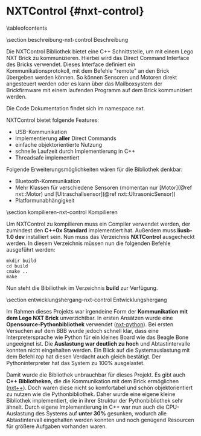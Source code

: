 NXTControl {#nxt-control}
===

\tableofcontents

\section beschreibung-nxt-control Beschreibung

Die NXTControl Bibliothek bietet eine C++ Schnittstelle, um mit einem
Lego NXT Brick zu kommunizieren. Hierbei wird das Direct Command
Interface des Bricks verwendet. Dieses Interface definiert ein
Kommunikationsprotokoll, mit dem Befehle "remote" an den Brick übergeben
werden können. So können Sensoren und Motoren direkt angesteuert werden
oder es kann über das Mailboxsystem der Brickfirmware mit einem
laufenden Programm auf dem Brick kommuniziert werden.

Die Code Dokumentation findet sich im namespace *nxt*.

NXTControl bietet folgende Features:
* USB-Kommunikation
* Implementierung __aller__ Direct Commands
* einfache objektorientierte Nutzung
* schnelle Laufzeit durch Implementierung in C++
* Threadsafe implementiert

Folgende Erweiterungsmöglichkeiten wären für die Bibliothek denkbar:
* Bluetooth-Kommunikation
* Mehr Klassen für verschiedene Sensoren (momentan nur
[Motor](@ref nxt::Motor) und [Ultraschallsensor](@ref nxt::UltrasonicSensor))
* Platformunabhängigkeit

\section kompilieren-nxt-control Kompilieren

Um NXTControl zu kompilieren muss ein Compiler verwendet werden, der 
zumindest den __C++0x Standard__ implementiert hat. Außerdem muss 
__liusb-1.0 dev__ installiert sein. Nun muss das Verzeichnis 
__NXTControl__ ausgecheckt werden. In diesem Verzeichnis müssen nun 
die folgenden Befehle ausgeführt werden:

~~~
mkdir build
cd build
cmake ..
make
~~~

Nun steht die Bibiliothek im Verzeichnis __build__ zur Verfügung.

\section entwicklungshergang-nxt-control Entwicklungshergang

Im Rahmen dieses Projekts war irgendeine Form der __Kommunikation mit dem
Lego NXT Brick__ unverzichtbar. In ersten Ansätzen wurde eine
__Opensource-Pythonbibliothek__ verwendet
([nxt-python](https://code.google.com/p/nxt-python/)). Bei ersten
Versuchen auf dem BBB wurde jedoch schnell klar, dass eine
Interpretersprache wie Python für ein kleines Board wie das Beagle Bone
ungeeignet ist. Die __Auslastung war deutlich zu hoch__ und Abtastintervalle
konnten nicht eingehalten werden. Ein Blick auf die Systemauslastung
mit dem Befehl *top* hat diesen Verdacht auch gleich bestätigt. Der
Pythoninterpreter hat das System zu 100% ausgelastet.

Damit wurde die Bibliothek unbrauchbar für dieses Projekt. Es gibt auch
__C++ Bibliotheken__, die die Kommunikation mit dem Brick ermöglichen
([nxt++](https://github.com/cmwslw/nxt-plus-plus)). Doch waren diese
nicht so komfortabel und schön objektorientiert zu nutzen wie die
Pythonbibliothek. Daher wurde eine eigene kleine Bibliothek
implementiert, die in ihrer Struktur der Pythonbibliothek sehr ähnelt.
Durch eigene Implementierung in C++ war nun auch die CPU-Auslastung des
Systems auf __unter 30%__ gesunken, wodurch alle Abtastintervall eingehalten
werden konnten und noch genügend Resourcen für größere Aufgaben
vorhanden waren.
